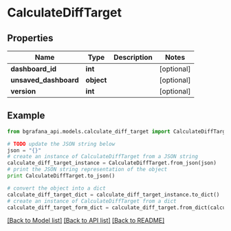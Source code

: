 # CalculateDiffTarget


## Properties
Name | Type | Description | Notes
------------ | ------------- | ------------- | -------------
**dashboard_id** | **int** |  | [optional] 
**unsaved_dashboard** | **object** |  | [optional] 
**version** | **int** |  | [optional] 

## Example

```python
from bgrafana_api.models.calculate_diff_target import CalculateDiffTarget

# TODO update the JSON string below
json = "{}"
# create an instance of CalculateDiffTarget from a JSON string
calculate_diff_target_instance = CalculateDiffTarget.from_json(json)
# print the JSON string representation of the object
print CalculateDiffTarget.to_json()

# convert the object into a dict
calculate_diff_target_dict = calculate_diff_target_instance.to_dict()
# create an instance of CalculateDiffTarget from a dict
calculate_diff_target_form_dict = calculate_diff_target.from_dict(calculate_diff_target_dict)
```
[[Back to Model list]](../README.md#documentation-for-models) [[Back to API list]](../README.md#documentation-for-api-endpoints) [[Back to README]](../README.md)


